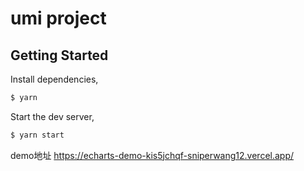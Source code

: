 # umi project

## Getting Started

Install dependencies,

```bash
$ yarn
```

Start the dev server,

```bash
$ yarn start
```

demo地址
https://echarts-demo-kis5jchqf-sniperwang12.vercel.app/
